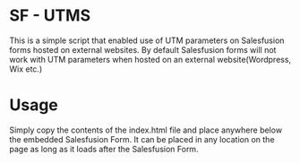 # SF - UTMS
This is a simple script that enabled use of UTM parameters on Salesfusion forms hosted on external websites. By default Salesfusion forms will not work with UTM parameters when hosted on an external website(Wordpress, Wix etc.)

# Usage
Simply copy the contents of the index.html file and place anywhere below the embedded Salesfusion Form. It can be placed in any location on the page as long as it loads after the Salesfusion Form.
